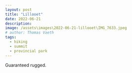 ```yaml
---
layout: post
title: "Lillooet"
date: 2022-06-21
description: 
image: /assets\images\2022-06-21-lillooet\IMG_7633.jpeg
# author: Thomas Vaeth
tags: 
  - hiking
  - summit
  - provincial park
---
```

Guaranteed rugged.